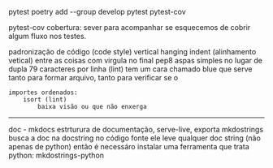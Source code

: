 pytest
poetry add --group develop pytest pytest-cov

pytest-cov
cobertura: sever para acompanhar se esquecemos de cobrir algum fluxo nos testes.

padronização de código (code style)
    vertical hanging indent (alinhamento vetical) entre as coisas com virgula no final
    pep8
        aspas simples no lugar de dupla
        79 caracteres por linha
    (lint) tem um cara chamado blue que serve tanto para formar arquivo, tanto para verificar se o

    importes ordenados:
        isort (lint)
            baixa visão ou que não enxerga
---
doc - mkdocs
    estrturura de documentação, serve-live, exporta
    mkdostrings busca a doc na docstring no código fonte
        ele leve qualquer doc string (não apenas de python)
        então é necessáro instalar uma ferramenta que trata python: mkdostrings-python